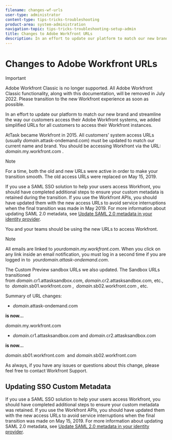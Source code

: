 ```yaml
---
filename: changes-wf-urls
user-type: administrator
content-type: tips-tricks-troubleshooting
product-area: system-administration
navigation-topic: tips-tricks-troubleshooting-setup-admin
title: Changes to Adobe Workfront URLs
description: In an effort to update our platform to match our new brand and streamline the way our customers access their Adobe Workfront systems, we added simplified URLs for all customers to access their Workfront instances.
---
```


# Changes to Adobe Workfront URLs

>[!IMPORTANT]
>
>Adobe Workfront Classic is no longer supported. All Adobe Workfront Classic functionality, along with this documentation, will be removed in July 2022. Please transition to the new Workfront experience as soon as possible.

In an effort to update our platform to match our new brand and streamline the way our customers access their Adobe Workfront systems, we added simplified URLs for all customers to access their Workfront instances.

AtTask became Workfront in 2015. All customers’ system access URLs (usually&nbsp;*domain*.attask-ondemand.com) must be updated to match our current name and brand. You should be accessing Workfront via the URL:&nbsp; *domain*.my.workfront.com .&nbsp;

>[!NOTE]
>
>For a time, both the old and new URLs were active in order to make your transition smooth. The old access URLs were replaced on May 15, 2019.&nbsp;

If you&nbsp;use a SAML SSO solution to help your&nbsp;users access Workfront, you should have completed additional steps to ensure your&nbsp;custom metadata is retained during the transition. If you use&nbsp;the Workfront APIs, you should have updated them with the new access URLs to avoid service interruptions when the final transition was made in May 2019. For more information about updating SAML 2.0 metadata, see [Update SAML 2.0 metadata in your identity provider](../../administration-and-setup/add-users/single-sign-on/update-saml-2-metadata-ip.md).

You and your teams should be using the new URLs to access Workfront.

>[!NOTE]
>
>All emails are linked to&nbsp;*yourdomain.my.workfront.com*. When you click on any link inside an email notification, you must log in a second time if you are logged in to&nbsp; *yourdomain.attask-ondemand.com*.

The Custom Preview sandbox URLs we also updated. The Sandbox URLs transitioned from&nbsp;*domain*.cr1.attasksandbox.com,&nbsp;*domain*.cr2.attasksandbox.com, etc., to&nbsp; *domain*.sb01.workfront.com ,&nbsp; *domain*.sb02.workfront.com , etc.

Summary of URL changes:

* *domain*.attask-ondemand.com

**is now…**

*domain*.my.workfront.com

* *domain*.cr1.attasksandbox.com&nbsp;and&nbsp;*domain*.cr2.attasksandbox.com

**is now…**

*domain*.sb01.workfront.com&nbsp; and&nbsp;*domain*.sb02.workfront.com

As always, if you have any issues or questions about this change, please feel free to contact Workfront Support.

<!--
<div data-mc-conditions="QuicksilverOrClassic.Draft mode">
<h2>Phases and Timeframe of Changes</h2>
<h3>Phase 1, Automatic Redirect (May 15 - June 12, 2019, depending on cluster)</h3>
<p>Users who access the *.attask-ondemand.com are automatically redirected to the *.my.workfront.com domain.</p>
<p style="font-weight: bold;">Schedule by cluster</p>
<p>Cluster 1 - May 29</p>
<p>Cluster 2 - June 5</p>
<p>Cluster 3 - May 22</p>
<p>Cluster 4 - May 15</p>
<p>Cluster 5 - June 12</p>
<p>Cluster 6 - May 22</p>
<h3>Phase 2, Information Page with Link (July 17, 2019 for all clusters)</h3>
<p>Users who access the *.attask-ondemand.com domain see an information page explaining this change and contains a link to the *.my.workfront.com domain.</p>
<h3>Phase 3, Removed Access to the Old URL (August 21, 2019 for all clusters)</h3>
<p>Users who access the *.attask-ondemand.com domain see a "site has moved" page and explains that the site is now accessed by the my.workfront.com domain.</p>
</div>
-->

## Updating SSO Custom Metadata

If you use a SAML SSO solution to help your users access Workfront, you should have completed additional steps to ensure your custom metadata was retained. If you use the Workfront APIs, you should have updated them with the new access URLs to avoid service interruptions when the final transition was made on May 15, 2019. For more information about updating SAML 2.0 metadata, see [Update SAML 2.0 metadata in your identity provider](../../administration-and-setup/add-users/single-sign-on/update-saml-2-metadata-ip.md).
